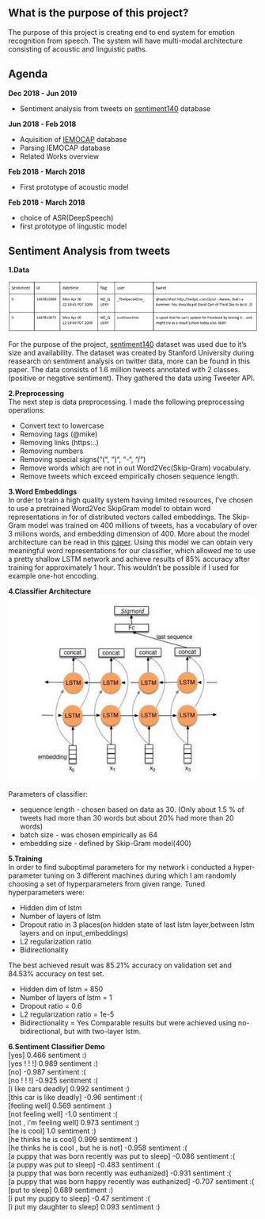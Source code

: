 ## What is the purpose of this project?
The purpose of this project is creating end to end system for emotion recognition from speech. The system will have multi-modal architecture consisting of acoustic and linguistic paths.

## Agenda
**Dec 2018 - Jun 2019**  
- Sentiment analysis from tweets on [sentiment140](http://help.sentiment140.com/for-students) database

**Jun 2018 - Feb 2018**
- Aquisition of [IEMOCAP](https://sail.usc.edu/iemocap/) database
- Parsing IEMOCAP database
- Related Works overview

**Feb 2018 - March 2018**
- First prototype of acoustic model

**Feb 2018 - March 2018**
- choice of ASR(DeepSpeech)
- first prototype of lingustic model


## Sentiment Analysis from tweets

**1.Data** 

<img src="https://github.com/PiotrSobczak/emotion-recognition-from-speech/blob/master/assets/data.png" width="600"></img>

For the purpose of the project, [sentiment140](http://help.sentiment140.com/for-students) dataset was used due to it’s size and availability.
The dataset was created by Stanford University during reasearch on sentiment analysis on
twitter data, more can be found in this paper. The data consists of 1.6 million tweets annotated
with 2 classes.(positive or negative sentiment). They gathered the data using Tweeter API.

**2.Preprocessing**  
The next step is data preprocessing. I made the following preprocessing operations:
- Convert text to lowercase
- Removing tags (@mike)
- Removing links (https:..)
- Removing numbers
- Removing special signs(“(“, “)“, “-“, “/“)
- Remove words which are not in out Word2Vec(Skip-Gram) vocabulary.
- Remove tweets which exceed empirically chosen sequence length.

**3.Word Embeddings**   
In order to train a high quality system having limited resources, I’ve chosen to use a pretrained Word2Vec SkipGram model to obtain word representations in for of distributed vectors called embeddings. The Skip-Gram model was trained on 400 millions of tweets, has a vocabulary of over 3 milions words, and embedding dimension of 400. More about the model architecture can be read in this [paper](https://mail.google.com/mail/u/0/#search/drasza/QgrcJHsNnjWZGsJFSqZKklBHfqsJdSmMLnv?projector=1&messagePartId=0.1). Using this model we can obtain very meaningful word representations for our classifier, which allowed me to use a pretty shallow LSTM network and achieve results of 85% accuracy after training for approximately 1 hour. This wouldn’t be possible if I used for example one-hot encoding.

**4.Classifier Architecture**  
<img src="https://github.com/PiotrSobczak/emotion-recognition-from-speech/blob/master/assets/architecture.png" width="600"></img>

Parameters of classifier:
- sequence length - chosen based on data as 30. (Only about 1.5 % of tweets had more
than 30 words but about 20% had more than 20 words)
- batch size - was chosen empirically as 64
- embedding size - defined by Skip-Gram model(400)

**5.Training**  
In order to find suboptimal parameters for my network i conducted a hyper-parameter tuning
on 3 different machines during which I am randomly choosing a set of hyperparameters from
given range.
Tuned hyperparameters were:
- Hidden dim of lstm
- Number of layers of lstm
- Dropout ratio in 3 places(on hidden state of last lstm layer,between lstm layers and on
input_embeddings)
- L2 regularization ratio
- Bidirectionality

The best achieved result was 85.21% accuracy on validation set and 84.53% accuracy on test
set.
- Hidden dim of lstm = 850
- Number of layers of lstm = 1
- Dropout ratio = 0.6
- L2 regularization ratio = 1e-5
- Bidirectionality = Yes
Comparable results but were achieved using no-bidirectional, but with two-layer lstm.

**6.Sentiment Classifier Demo**   
[yes] 0.466 sentiment :)  
[yes ! ! !] 0.989 sentiment :)  
[no] -0.987 sentiment :(  
[no ! ! !] -0.925 sentiment :(  
[i like cars deadly] 0.992 sentiment :)  
[this car is like deadly] -0.96 sentiment :(  
[feeling well] 0.569 sentiment :)  
[not feeling well] -1.0 sentiment :(  
[not , i'm feeling well] 0.973 sentiment :)  
[he is cool] 1.0 sentiment :)  
[he thinks he is cool] 0.999 sentiment :)  
[he thinks he is cool , but he is not] -0.958 sentiment :(  
[a puppy that was born recently was put to sleep] -0.086 sentiment :(  
[a puppy was put to sleep] -0.483 sentiment :(  
[a puppy that was born recently was euthanized] -0.931 sentiment :(  
[a puppy that was born happy recently was euthanized] -0.707 sentiment :(  
[put to sleep] 0.689 sentiment :)  
[i put my puppy to sleep] -0.47 sentiment :(  
[i put my daughter to sleep] 0.093 sentiment :)  
